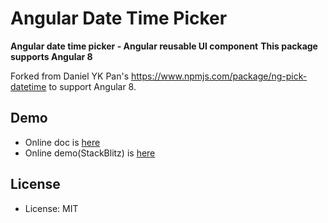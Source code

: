Angular Date Time Picker
========================


**Angular date time picker - Angular reusable UI component**
**This package supports Angular 8**


Forked from Daniel YK Pan's
https://www.npmjs.com/package/ng-pick-datetime
to support Angular 8.


Demo
-------
- Online doc is [here](https://daniel-projects.firebaseapp.com/owlng/date-time-picker)
- Online demo(StackBlitz) is [here](https://stackblitz.com/github/DanielYKPan/owl-examples/tree/date-time-picker)

License
-------
* License: MIT
